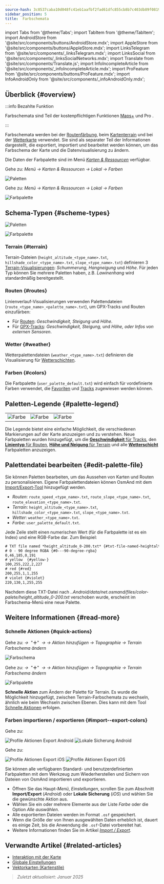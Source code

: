 ```yaml
---
source-hash: 3c0537caba10d048fc41eb1aafbf2fad61dfc855cb8b7c403db89f081990b44f
sidebar_position: 5
title:  Farbschemata
---
```

import Tabs from '@theme/Tabs';
import TabItem from '@theme/TabItem';
import AndroidStore from '@site/src/components/buttons/AndroidStore.mdx';
import AppleStore from '@site/src/components/buttons/AppleStore.mdx';
import LinksTelegram from '@site/src/components/_linksTelegram.mdx';
import LinksSocial from '@site/src/components/_linksSocialNetworks.mdx';
import Translate from '@site/src/components/Translate.js';
import InfoIncompleteArticle from '@site/src/components/_infoIncompleteArticle.mdx';
import ProFeature from '@site/src/components/buttons/ProFeature.mdx';
import InfoAndroidOnly from '@site/src/components/_infoAndroidOnly.mdx';



## Überblick {#overview}

:::info Bezahlte Funktion

Farbschemata sind Teil der kostenpflichtigen Funktionen [Maps+](../purchases/index.md) und Pro <ProFeature />.

:::

Farbschemata werden bei der [Routenfärbung](#routes), beim [Kartenterrain](#terrain) und bei der [Wetterkarte](#weather) verwendet. Sie sind als separater Teil der Informationen dargestellt, die exportiert, importiert und bearbeitet werden können, um das Farbschema der Karte und die Datenvisualisierung zu ändern.

Die Daten der Farbpalette sind im Menü [*Karten & Ressourcen*](../personal/maps-resources.md#local) verfügbar.

<Tabs groupId="operating-systems">

<TabItem value="android" label="Android">

Gehe zu: *Menü → Karten & Ressourcen → Lokal → Farben*

![Paletten](@site/static/img/personal/color-schemes/colors.png)

</TabItem>

<TabItem value="ios" label="iOS">

Gehe zu: *Menü → Karten & Ressourcen → Lokal → Farben*

![Farbpalette](@site/static/img/personal/color-schemes/color_palette_ios.png)

</TabItem>

</Tabs>


## Schema-Typen {#scheme-types}

<Tabs groupId="operating-systems">

<TabItem value="android" label="Android">

![Paletten](@site/static/img/personal/color-schemes/palette.png)

</TabItem>

<TabItem value="ios" label="iOS">

![Farbpalette](@site/static/img/personal/color-schemes/color_altitude.png)

</TabItem>

</Tabs>


### Terrain {#terrain}

Terrain-Dateien (`height_altitude_<type_name>.txt`, `hillshade_color_<type_name>.txt`, `slope_<type_name>.txt`) definieren 3 [Terrain-Visualisierungen](../plugins/topography.md#hillshade-slope-and-altitude-layers): *Schummerung, Hangneigung* und *Höhe*. Für jeden Typ können Sie mehrere Paletten haben, z.B. *Lawinenhang* wird standardmäßig bereitgestellt.

### Routen {#routes}

Linienverlauf-Visualisierungen verwenden Palettendateien (`route_<type_name>_<palette_name>.txt`), um GPX-Tracks und Routen einzufärben:

- Für [Routen](../navigation/guidance/map-during-navigation.md#color): *Geschwindigkeit, Steigung* und *Höhe*.
- Für [GPX-Tracks](../map/tracks/appearance#track-colors-in-gpx-files): *Geschwindigkeit, Steigung,* und *Höhe, oder Infos von externen Sensoren*.

### Wetter {#weather}

Wetterpalettendateien (`weather_<type_name>.txt`) definieren die Visualisierung für [Wetterschichten](../plugins/weather.md#weather-layers).

### Farben {#colors}

Die Farbpalette (`user_palette_default.txt`) wird einfach für vordefinierte Farben verwendet, die [Favoriten](./favorites.md) und [Tracks](./tracks/) zugewiesen werden können.


## Paletten-Legende {#palette-legend}

<table class="image">
    <tr>
        <td><img src={require('@site/static/img/personal/color-schemes/legend.png').default} alt="Farbe"/></td>
        <td><img src={require('@site/static/img/personal/color-schemes/legend_1.png').default} alt="Farbe"/></td>
        <td><img src={require('@site/static/img/personal/color-schemes/legend_2.png').default} alt="Farbe"/></td>
    </tr>
</table>


Die Legende bietet eine einfache Möglichkeit, die verschiedenen Markierungen auf der Karte anzuzeigen und zu verstehen. Neue Farbpaletten wurden hinzugefügt, um die [**Geschwindigkeit** für Tracks](../map/tracks/appearance#track-colors-in-gpx-files), den [**Linientyp** für Routen](../navigation/guidance/map-during-navigation.md#color), [**Höhe und Neigung** für Terrain](../plugins/topography.md#default-color-scheme) und alle [**Wetterschicht**](../plugins/weather.md#weather-layers) Farbpaletten anzuzeigen.


## Palettendatei bearbeiten {#edit-palette-file}

Sie können Paletten bearbeiten, um das Aussehen von Karten und Routen zu personalisieren. Eigene Farbpalettendateien können OsmAnd mit dem [Import/Export-Tool](./import-export.md) hinzugefügt werden.

- *Routen*: `route_speed_<type_name>.txt`, `route_slope_<type_name>.txt`, `route_elevation_<type_name>.txt`.
- *Terrain*: `height_altitude_<type_name>.txt`, `hillshade_color_<type_name>.txt`, `slope_<type_name>.txt`.
- *Wetter*: `weather_<type_name>.txt`.
- *Farbe*: `user_palette_default.txt`.

Jede Zeile stellt einen numerischen Wert (für die Farbpalette ist es ein Index) und eine RGB-Farbe dar. Zum Beispiel:

```xml
# TXT file named *height_altitude_0-200.txt* {#txt-file-named-heightaltitude0-200txt}
# 0 - 90 degree RGBA {#0---90-degree-rgba}
0,46,185,0,191
# yellow  {#yellow-}
100,255,222,2,227
# red {#red}
200,255,1,1,255
# violet {#violet}
220,130,1,255,255

```

Nachdem diese TXT-Datei nach *..Android/data/net.osmand/files/color-palete/height_altitude_0-200.txt* verschoben wurde, erscheint im Farbschema-Menü eine neue Palette.


## Weitere Informationen {#read-more}

### Schnelle Aktionen {#quick-actions}

<Tabs groupId="operating-systems">

<TabItem value="android" label="Android">

Gehe zu: *<Translate ios="true" ids="shared_string_menu,layer_map_appearance,shared_string_buttons,custom_buttons"/> →*&nbsp;  "**＋**"  &nbsp;*→ <Translate ios="true" ids="add_button"/>*  *→ Aktion hinzufügen → Topographie → Terrain Farbschema ändern*

![Farbschema](@site/static/img/widgets/color_scheme.png)

</TabItem>

<TabItem value="ios" label="iOS">

Gehe zu: *<Translate ios="true" ids="shared_string_menu,layer_map_appearance,shared_string_buttons,custom_buttons"/> →*&nbsp;  "**＋**"  &nbsp;*→ <Translate ios="true" ids="add_button"/>*  *→ Aktion hinzufügen → Topographie → Terrain Farbschema ändern*

![Farbpalette](@site/static/img/personal/color-schemes/color_scheme_qa_ios.png)

</TabItem>

</Tabs>

**Schnelle Aktion** zum Ändern der Palette für Terrain. Es wurde die Möglichkeit hinzugefügt, zwischen Terrain-Farbschemata zu wechseln, ähnlich wie beim Wechseln zwischen Ebenen. Dies kann mit dem Tool [Schnelle Aktionen](../widgets/quick-action.md#configure-map) erfolgen.


### Farben importieren / exportieren {#import--export-colors}

<Tabs groupId="operating-systems">

<TabItem value="android" label="Android">

Gehe zu: *<Translate android="true" ids="shared_string_menu,shared_string_settings,import_export,export_to_file"/>*

![Profile Aktionen Export Android](@site/static/img/personal/profiles/profile_actions_export_1_andr.png) ![Lokale Sicherung Android](@site/static/img/personal/profiles/profile_actions_export_3_andr.png)

</TabItem>

<TabItem value="ios" label="iOS">

Gehe zu: *<Translate ios="true" ids="shared_string_menu,shared_string_settings,local_backup,backup_into_file"/>*

![Profile Aktionen Export iOS](@site/static/img/personal/profiles/profile_actions_export_1_ios.png) ![Profile Aktionen Export iOS](@site/static/img/personal/profiles/profile_actions_export_3_ios.png)

</TabItem>

</Tabs>

Sie können alle verfügbaren Standard- und benutzerdefinierten Farbpaletten mit dem Werkzeug zum Wiederherstellen und Sichern von Dateien von OsmAnd importieren und exportieren.

- Öffnen Sie das Haupt-*Menü*, *Einstellungen*, scrollen Sie zum Abschnitt **Import/Export** (*Android*) oder **Lokale Sicherung** (*iOS*) und wählen Sie die gewünschte Aktion aus.
- Wählen Sie ein oder mehrere Elemente aus der Liste *Farbe* oder die Option *Alle auswählen*.
- Alle exportierten Dateien werden im Format `.osf` gespeichert.
- Wenn die Größe der von Ihnen ausgewählten Daten erheblich ist, dauert es einige Zeit, bis die Anwendung die `.osf`-Datei vorbereitet hat.
- Weitere Informationen finden Sie im Artikel [*Import / Export*](../personal/import-export.md).


## Verwandte Artikel {#related-articles}

- [Interaktion mit der Karte](../../user/map/interact-with-map.md)
- [Globale Einstellungen](../../user/personal/global-settings.md)
- [Vektorkarten (Kartenstile)](../../user/map/vector-maps.md)

> *Zuletzt aktualisiert: Januar 2025*